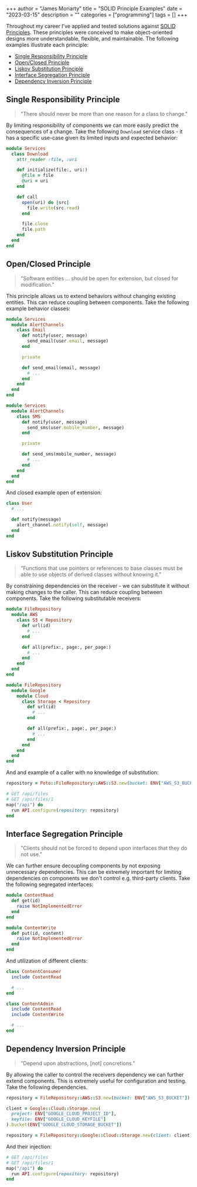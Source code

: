 +++
author = "James Moriarty"
title = "SOLID Principle Examples"
date = "2023-03-15"
description = ""
categories = ["programming"]
tags = []
+++

Throughout my career I've applied and tested solutions against [SOLID Principles](https://en.wikipedia.org/wiki/SOLID). These principles were conceived to make object-oriented designs more understandable, flexible, and maintainable. The following examples illustrate each principle:

- [Single Responsibility Principle](#single-responsibility-principle)
- [Open/Closed Principle](#openclosed-principle)
- [Liskov Substitution Principle](#liskov-substitution-principle)
- [Interface Segregation Principle](#interface-segregation-principle)
- [Dependency Inversion Principle](#dependency-inversion-principle)

## Single Responsibility Principle

> "There should never be more than one reason for a class to change."

By limiting responsibility of components we can more easily predict the consequences of a change. Take the following `Download` service class - it has a specific use-case given its limited inputs and expected behavior:

```ruby
module Services
  class Download
    attr_reader :file, :uri

    def initialize(file:, uri:)
      @file = file
      @uri = uri
    end

    def call
      open(uri) do |src|
        file.write(src.read)
      end

      file.close
      file.path
    end
  end
end
```

## Open/Closed Principle

> "Software entities ... should be open for extension, but closed for modification."

This principle allows us to extend behaviors without changing existing entities. This can reduce coupling between components. Take the following example behavior classes:

```ruby
module Services
  module AlertChannels
    class Email
      def notify(user, message)
        send_email(user.email, message)
      end

      private

      def send_email(email, message)
        # ...
      end
    end
  end
end
```

```ruby
module Services
  module AlertChannels
    class SMS
      def notify(user, message)
        send_sms(user.mobile_number, message)
      end

      private

      def send_sms(mobile_number, message)
        # ...
      end
    end
  end
end
```

And closed example open of extension:

```ruby
class User
  # ...

  def notify(message)
    alert_channel.notify(self, message)
  end
end
```

## Liskov Substitution Principle

> "Functions that use pointers or references to base classes must be able to use objects of derived classes without knowing it."

By constraining dependencies on the receiver - we can substitute it without making changes to the caller. This can reduce coupling between components. Take the following substitutable receivers:

```ruby
module FileRepository
  module AWS
    class S3 < Repository
      def url(id)
        # ...
      end

      def all(prefix:, page:, per_page:)
        # ...
      end
    end
  end
end
```

```ruby
module FileRepository
  module Google
    module Cloud
      class Storage < Repository
        def url(id)
          # ...
        end

        def all(prefix:, page:, per_page:)
          # ...
        end
      end
    end
  end
end
```

And and example of a caller with no knowledge of substitution:

```ruby
repository = Poto::FileRepository::AWS::S3.new(bucket: ENV["AWS_S3_BUCKET"])

# GET /api/files
# GET /api/files/1
map("/api") do
  run API.configure(repository: repository)
end
```

## Interface Segregation Principle

> "Clients should not be forced to depend upon interfaces that they do not use."

We can further ensure decoupling components by not exposing unnecessary dependencies. This can be extremely important for limiting dependencies on components we don't control e.g. third-party clients. Take the following segregated interfaces:

```ruby
module ContentRead
  def get(id)
    raise NotImplementedError
  end
end
```

```ruby
module ContentWrite
  def put(id, content)
    raise NotImplementedError
  end
end
```

And utilization of different clients:

```ruby
class ContentConsumer
  include ContentRead

  # ...
end
```

```ruby
class ContentAdmin
  include ContentRead
  include ContentWrite

  # ...
end
```

## Dependency Inversion Principle

> "Depend upon abstractions, [not] concretions."

By allowing the caller to control the receivers dependency we can further extend components. This is extremely useful for configuration and testing. Take the following dependencies.

```ruby
repository = FileRepository::AWS::S3.new(bucket: ENV["AWS_S3_BUCKET"])
```

```ruby
client = Google::Cloud::Storage.new(
  project: ENV["GOOGLE_CLOUD_PROJECT_ID"],
  keyfile: ENV["GOOGLE_CLOUD_KEYFILE"]
).bucket(ENV["GOOGLE_CLOUD_STORAGE_BUCKET"])

repository = FileRepository::Google::Cloud::Storage.new(client: client)
```

And their injection:

```ruby
# GET /api/files
# GET /api/files/1
map("/api") do
  run API.configure(repository: repository)
end
```
